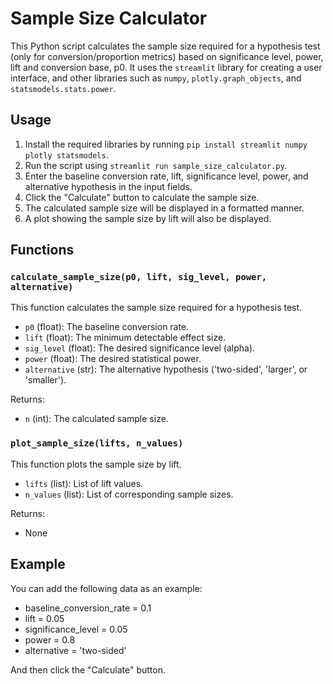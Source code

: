 # Sample Size Calculator

This Python script calculates the sample size required for a hypothesis test (only for conversion/proportion metrics) based on significance level, power, lift and conversion base, p0. It uses the `streamlit` library for creating a user interface, and other libraries such as `numpy`, `plotly.graph_objects`, and `statsmodels.stats.power`.

## Usage

1. Install the required libraries by running `pip install streamlit numpy plotly statsmodels`.
2. Run the script using `streamlit run sample_size_calculator.py`.
3. Enter the baseline conversion rate, lift, significance level, power, and alternative hypothesis in the input fields.
4. Click the "Calculate" button to calculate the sample size.
5. The calculated sample size will be displayed in a formatted manner.
6. A plot showing the sample size by lift will also be displayed.

## Functions

### `calculate_sample_size(p0, lift, sig_level, power, alternative)`

This function calculates the sample size required for a hypothesis test.

- `p0` (float): The baseline conversion rate.
- `lift` (float): The minimum detectable effect size.
- `sig_level` (float): The desired significance level (alpha).
- `power` (float): The desired statistical power.
- `alternative` (str): The alternative hypothesis ('two-sided', 'larger', or 'smaller').

Returns:
- `n` (int): The calculated sample size.

### `plot_sample_size(lifts, n_values)`

This function plots the sample size by lift.

- `lifts` (list): List of lift values.
- `n_values` (list): List of corresponding sample sizes.

Returns:
- None

## Example

You can add the following data as an example:

- baseline_conversion_rate = 0.1
- lift = 0.05
- significance_level = 0.05
- power = 0.8
- alternative = 'two-sided'

And then click the "Calculate" button.